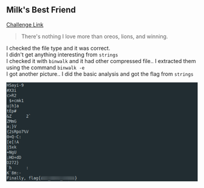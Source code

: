 **Milk's Best Friend**
-------------
[Challenge Link](https://mega.nz/#!DC5F2KgR!P8UotyST_6n2iW5BS1yYnum8KnU0-2Amw2nq3UoMq0Y)  

> There's nothing I love more than oreos, lions, and winning.

I checked the file type and it was correct.  
I didn't get anything interesting from `strings`  
I checked it with `binwalk` and it had other compressed file.. I extracted them using the command `binwalk -e`  
I got another picture.. I did the basic analysis and got the flag from `strings`

![](images/oreo.png)
